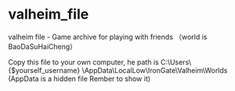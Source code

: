# valheim_file
valheim file - Game archive for playing with friends （world is BaoDaSuHaiCheng）

Copy this file to your own computer, he path is
C:\Users\ {$yourself_username} \AppData\LocalLow\IronGate\Valheim\Worlds
(AppData is a hidden file Rember to show it)

